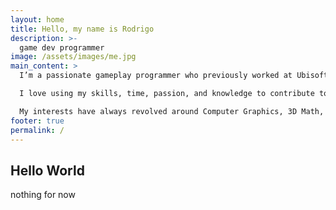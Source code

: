 ```yaml
---
layout: home
title: Hello, my name is Rodrigo
description: >-
  game dev programmer
image: /assets/images/me.jpg
main_content: >
  I’m a passionate gameplay programmer who previously worked at Ubisoft and Ready At Dawn, including during its acquisition by Meta. I helped bring to life XDefiant and Lone Echo II. You can learn more about my work on each project's page.

  I love using my skills, time, passion, and knowledge to contribute to innovative software and games. I graduated with a Bachelor's degree in Computer Science from California State University, Fullerton. I’m a quick learner who is detail oriented and can adapt to a fast paced, team-based environment. I can generate well-documented, high quality, production ready code.

  My interests have always revolved around Computer Graphics, 3D Math, and Algorithms. Professionally, I’ve worked on AI, Animation, Cameras, Inputs, Physics, and more. Back in college, I worked on a research project involving curves and curve surfaces, which deepened my passion for technical problem-solving
footer: true
permalink: /
---
```

## Hello World
  nothing for now


